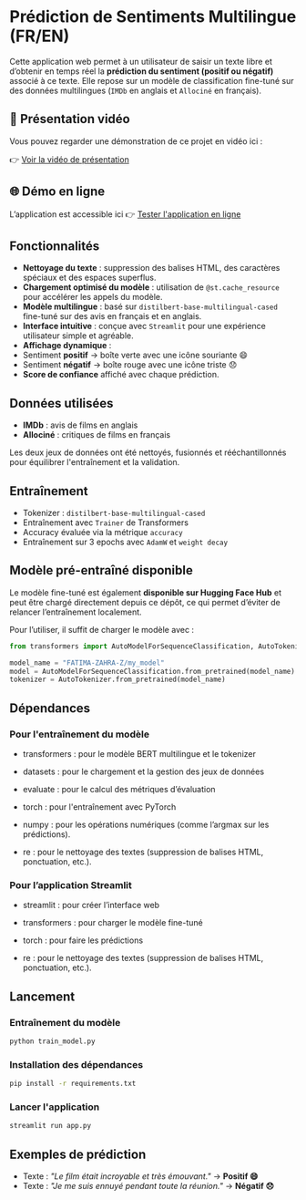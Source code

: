 
# Prédiction de Sentiments Multilingue (FR/EN)

Cette application web permet à un utilisateur de saisir un texte libre et d’obtenir en temps réel la **prédiction du sentiment (positif ou négatif)** associé à ce texte. Elle repose sur un modèle de classification fine-tuné sur des données multilingues (`IMDb` en anglais et `Allociné` en français).

## 🎥 Présentation vidéo

Vous pouvez regarder une démonstration de ce projet en vidéo ici :

👉 [Voir la vidéo de présentation](Video/Explication.mp4)

## 🌐 Démo en ligne

L’application est accessible ici 👉 [Tester l'application en ligne](https://sentiments-classification-project.streamlit.app/)


## Fonctionnalités

-  **Nettoyage du texte** : suppression des balises HTML, des caractères spéciaux et des espaces superflus.
-  **Chargement optimisé du modèle** : utilisation de `@st.cache_resource` pour accélérer les appels du modèle.
-  **Modèle multilingue** : basé sur `distilbert-base-multilingual-cased` fine-tuné sur des avis en français et en anglais.
-  **Interface intuitive** : conçue avec `Streamlit` pour une expérience utilisateur simple et agréable.
-  **Affichage dynamique** :
  - Sentiment **positif** → boîte verte avec une icône souriante 😄
  - Sentiment **négatif** → boîte rouge avec une icône triste 😞
- **Score de confiance** affiché avec chaque prédiction.

##  Données utilisées

- **IMDb** : avis de films en anglais
- **Allociné** : critiques de films en français

Les deux jeux de données ont été nettoyés, fusionnés et rééchantillonnés pour équilibrer l'entraînement et la validation.

##  Entraînement

- Tokenizer : `distilbert-base-multilingual-cased`
- Entraînement avec `Trainer` de Transformers
- Accuracy évaluée via la métrique `accuracy`
- Entraînement sur 3 epochs avec `AdamW` et `weight decay`

## Modèle pré-entraîné disponible

Le modèle fine-tuné est également **disponible sur Hugging Face Hub** et peut être chargé directement depuis ce dépôt, ce qui permet d’éviter de relancer l’entraînement localement.

Pour l’utiliser, il suffit de charger le modèle avec :  
```python
from transformers import AutoModelForSequenceClassification, AutoTokenizer

model_name = "FATIMA-ZAHRA-Z/my_model"
model = AutoModelForSequenceClassification.from_pretrained(model_name)
tokenizer = AutoTokenizer.from_pretrained(model_name)

```
## Dépendances
 ### Pour l'entraînement du modèle
- transformers : pour le modèle BERT multilingue et le tokenizer
  
- datasets : pour le chargement et la gestion des jeux de données
  
- evaluate : pour le calcul des métriques d’évaluation
- torch : pour l'entraînement avec PyTorch
  
- numpy : pour les opérations numériques (comme l’argmax sur les prédictions).
  
- re : pour le nettoyage des textes (suppression de balises HTML, ponctuation, etc.).

### Pour l’application Streamlit
- streamlit : pour créer l’interface web

- transformers : pour charger le modèle fine-tuné

- torch : pour faire les prédictions
  
- re : pour le nettoyage des textes (suppression de balises HTML, ponctuation, etc.).
  
##  Lancement

### Entraînement du modèle
```bash
python train_model.py
```
###  Installation des dépendances
```bash
pip install -r requirements.txt
```
### Lancer l'application
```bash
streamlit run app.py
```


  
  ## Exemples de prédiction

- Texte : *"Le film était incroyable et très émouvant."* → **Positif 😄** 
- Texte : *"Je me suis ennuyé pendant toute la réunion."* → **Négatif 😞**





